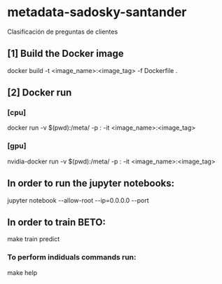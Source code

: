 # metadata-sadosky-santander
Clasificación de preguntas de clientes


## [1] Build the Docker image
docker build -t <image_name>:<image_tag> -f Dockerfile .

## [2] Docker run 
### [cpu]
docker run -v $(pwd):/meta/ -p <port>:<port> -it <image_name>:<image_tag>
### [gpu]
nvidia-docker run -v $(pwd):/meta/ -p <port>:<port> -it <image_name>:<image_tag>

## In order to run the jupyter notebooks:
jupyter notebook --allow-root --ip=0.0.0.0 --port <port>

## In order to train BETO:
make train predict

### To perform indiduals commands run:
make help
